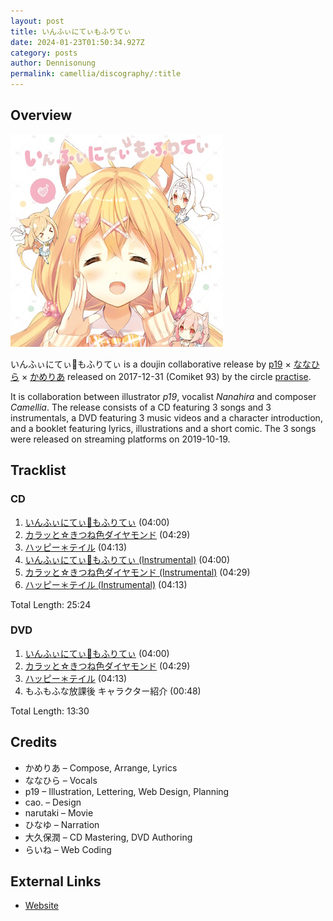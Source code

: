 ```yaml
---
layout: post
title: いんふぃにてぃもふりてぃ
date: 2024-01-23T01:50:34.927Z
category: posts
author: Dennisonung
permalink: camellia/discography/:title
---
```

## Overview

![MOFU-0001](/assets/images/uploads/1_000000001432.jpg "いんふぃにてぃもふりてぃ")

いんふぃにてぃ🐰もふりてぃ is a doujin collaborative release by [p19](#) × [ななひら](#) × [かめりあ](<{% link postsWiki/_posts/2023-12-10-camellia.md %}>) released on 2017-12-31 (Comiket 93) by the circle [practise](#). 

It is collaboration between illustrator *p19*, vocalist *Nanahira* and composer *Camellia*. The release consists of a CD featuring 3 songs and 3 instrumentals, a DVD featuring 3 music videos and a character introduction, and a booklet featuring lyrics, illustrations and a short comic. The 3 songs were released on streaming platforms on 2019-10-19.

## Tracklist

### CD

1. [いんふぃにてぃ🐰もふりてぃ](#) (04:00)
2. [カラッと☆きつね色ダイヤモンド](#) (04:29)
3. [ハッピー＊テイル](#) (04:13)
4. [いんふぃにてぃ🐰もふりてぃ (Instrumental)](#) (04:00)
5. [カラッと☆きつね色ダイヤモンド (Instrumental)](#) (04:29)
6. [ハッピー＊テイル (Instrumental)](#) (04:13)

Total Length: 25:24

### DVD

1. [いんふぃにてぃ🐰もふりてぃ](#) (04:00)
2. [カラッと☆きつね色ダイヤモンド](#) (04:29)
3. [ハッピー＊テイル](#) (04:13)
4. もふもふな放課後 キャラクター紹介 (00:48)

Total Length: 13:30

## Credits

* かめりあ – Compose, Arrange, Lyrics
* ななひら – Vocals
* p19 – Illustration, Lettering, Web Design, Planning
* cao. – Design
* narutaki – Movie
* ひなゆ – Narration
* 大久保潤 – CD Mastering, DVD Authoring
* らいね – Web Coding

## External Links

* [Website](https://p19.sakura.ne.jp/moflity/)